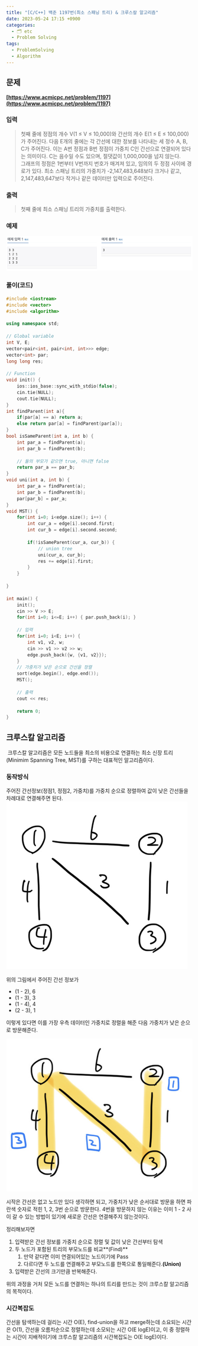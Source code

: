 ```yaml
---
title: "[C/C++] 백준 1197번(최소 스패닝 트리) & 크루스칼 알고리즘"
date: 2023-05-24 17:15 +0900
categories:
  - 🗂️ etc
  - Problem Solving
tags:
  - ProblemSolving
  - Algorithm
---
```

## **문제**

**[https://www.acmicpc.net/problem/1197](https://www.acmicpc.net/problem/1197)**

### 입력

> 첫째 줄에 정점의 개수 V(1 ≤ V ≤ 10,000)와 간선의 개수 E(1 ≤ E ≤ 100,000)가 주어진다. 다음 E개의 줄에는 각 간선에 대한 정보를 나타내는 세 정수 A, B, C가 주어진다. 이는 A번 정점과 B번 정점이 가중치 C인 간선으로 연결되어 있다는 의미이다. C는 음수일 수도 있으며, 절댓값이 1,000,000을 넘지 않는다.  
> 그래프의 정점은 1번부터 V번까지 번호가 매겨져 있고, 임의의 두 정점 사이에 경로가 있다. 최소 스패닝 트리의 가중치가 -2,147,483,648보다 크거나 같고, 2,147,483,647보다 작거나 같은 데이터만 입력으로 주어진다.

### 출력

> 첫째 줄에 최소 스패닝 트리의 가중치를 출력한다.

### 예제
![](assets/img/post/2023/05_24_백준_1197.png)
### 풀이(코드)

```cpp
#include <iostream>
#include <vector>
#include <algorithm>

using namespace std;

// Global variable
int V, E;
vector<pair<int, pair<int, int>>> edge;
vector<int> par;
long long res;

// Function
void init() {
    ios::ios_base::sync_with_stdio(false);
    cin.tie(NULL);
    cout.tie(NULL);
}
int findParent(int a){
    if(par[a] == a) return a;
    else return par[a] = findParent(par[a]);
}
bool isSameParent(int a, int b) {
    int par_a = findParent(a);
    int par_b = findParent(b);
	
    // 둘의 부모가 같으면 true, 아니면 false
    return par_a == par_b;
}
void uni(int a, int b) {
    int par_a = findParent(a);
    int par_b = findParent(b);
    par[par_b] = par_a;
}
void MST() {
    for(int i=0; i<edge.size(); i++) {
        int cur_a = edge[i].second.first;
        int cur_b = edge[i].second.second;

        if(!isSameParent(cur_a, cur_b)) {
            // union tree
            uni(cur_a, cur_b);
            res += edge[i].first;
        }
    }
    
}

int main() {
    init();
    cin >> V >> E;
    for(int i=0; i<=E; i++) { par.push_back(i); }
    
    // 입력
    for(int i=0; i<E; i++) {
        int v1, v2, w;
        cin >> v1 >> v2 >> w;
        edge.push_back({w, {v1, v2}});
    }
    // 가중치가 낮은 순으로 간선을 정렬
    sort(edge.begin(), edge.end());
    MST();
	
    // 출력
    cout << res;
    
    return 0;
}
```

## **크루스칼 알고리즘**

 크루스칼 알고리즘은 모든 노드들을 최소의 비용으로 연결하는 최소 신장 트리(Minimim Spanning Tree, MST)를 구하는 대표적인 알고리즘이다. 

### 동작방식

주어진 간선정보(정점1, 정점2, 가중치)를 가중치 순으로 정렬하여 값이 낮은 간선들을 차례대로 연결해주면 된다.
![](assets/img/post/2023/05_24_문제_풀이_그림.jpeg)

위의 그림에서 주어진 간선 정보가

-   (1 - 2), 6
-   (1 - 3), 3
-   (1 - 4), 4
-   (2 - 3), 1

이렇게 있다면 이를 가장 우측 데이터인 가중치로 정렬을 해준 다음 가중치가 낮은 순으로 방문해준다.

![](assets/img/post/2023/05_24_문제_풀이_그림_2.jpeg)


시작은 간선은 없고 노드만 있다 생각하면 되고, 가중치가 낮은 순서대로 방문을 하면 파란색 숫자로 적힌 1, 2, 3번 순으로 방문한다. 4번을 방문하지 않는 이유는 이미 1 - 2 사이 갈 수 있는 방법이 있기에 새로운 간선은 연결해주지 않는것이다. 

정리해보자면

1.  입력받은 간선 정보를 가중치 순으로 정렬 및 값이 낮은 간선부터 탐색
2.  두 노드가 포함된 트리의 부모노드를 비교**(Find)**
    1.  만약 같다면 이미 연결되어있는 노드이기에 Pass
    2.  다르다면 두 노드를 연결해주고 부모노드를 한쪽으로 통일해준다.**(Union)**
3.  입력받은 간선의 크기만큼 반복해준다.

위의 과정을 거처 모든 노드를 연결하는 하나의 트리를 만드는 것이 크루스칼 알고리즘의 목적이다.

### 시간복잡도

간선을 탐색하는데 걸리는 시간 O(E), find-union을 하고 merge하는데 소요되는 시간은 O(1), 간선을 오름차순으로 정렬하는데 소모되는 시간 O(E logE)이고, 이 중 정렬하는 시간이 지배적이기에 크루스칼 알고리즘의 시간복잡도는 O(E logE)이다.